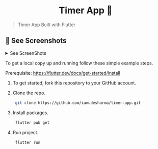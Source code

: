 <h1 align="center">Timer App 👋</h1>

> Timer App Built with Flutter

## 🚀 See Screenshots

<details>
<summary>See ScreenShots</summary>
<img src="https://raw.githubusercontent.com/iamudesharma/timer-app/main/screenshots/Screenshot%202023-08-23%20at%2010.41.02%20AM.png" alt="" width=300></img>
<img src="https://raw.githubusercontent.com/iamudesharma/timer-app/main/screenshots/Screenshot%202023-08-23%20at%2010.41.28%20AM.png" alt="" width=300></img>

</details>

To get a local copy up and running follow these simple example steps.

Prerequisite: https://flutter.dev/docs/get-started/install

1. To get started, fork this repository to your GitHub account.

2. Clone the repo.
   ```sh
    git clone https://github.com/iamudesharma/timer-app.git
   ```
3. Install packages.

   ```sh
    flutter pub get
   ```

4. Run project.
   ```sh
    flutter run
   ```
